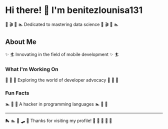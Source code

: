 # Hi there! 👋 I'm benitezlounisa131

🎳 🎬 🏑 🏊 Dedicated to mastering data science 🎳 🎬 🏑 🏊

## About Me
✨ 🏄 Innovating in the field of mobile development ✨ 🏄

### What I'm Working On
🥊 🛶 🎷 Exploring the world of developer advocacy 🥊 🛶 🎷

### Fun Facts
🏊 🏓 🥋 A hacker in programming languages 🏊 🏓 🥋

---
🛼 🏊 🛶 🛹 🎯 Thanks for visiting my profile! 🏏 🎪 🏓 🎽 🚣
